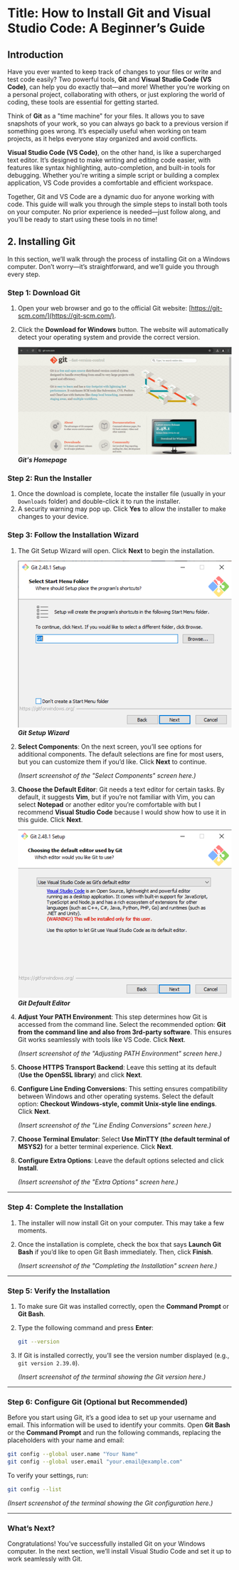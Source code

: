 # Title: How to Install Git and Visual Studio Code: A Beginner’s Guide

## Introduction

Have you ever wanted to keep track of changes to your files or write and test code easily? Two powerful tools, **Git** and **Visual Studio Code (VS Code)**, can help you do exactly that—and more! Whether you're working on a personal project, collaborating with others, or just exploring the world of coding, these tools are essential for getting started.

Think of **Git** as a "time machine" for your files. It allows you to save snapshots of your work, so you can always go back to a previous version if something goes wrong. It’s especially useful when working on team projects, as it helps everyone stay organized and avoid conflicts.

**Visual Studio Code (VS Code)**, on the other hand, is like a supercharged text editor. It’s designed to make writing and editing code easier, with features like syntax highlighting, auto-completion, and built-in tools for debugging. Whether you're writing a simple script or building a complex application, VS Code provides a comfortable and efficient workspace.

Together, Git and VS Code are a dynamic duo for anyone working with code. This guide will walk you through the simple steps to install both tools on your computer. No prior experience is needed—just follow along, and you’ll be ready to start using these tools in no time!

## 2. Installing Git

In this section, we’ll walk through the process of installing Git on a Windows computer. Don’t worry—it’s straightforward, and we’ll guide you through every step.

### Step 1: Download Git

1. Open your web browser and go to the official Git website: [https://git-scm.com/](https://git-scm.com/).
2. Click the **Download for Windows** button. The website will automatically detect your operating system and provide the correct version.

    ![Git Website Homepage](./assets/git-images/git-website-homepage-min-min.png)  
    _**Git's Homepage**_

### Step 2: Run the Installer

1. Once the download is complete, locate the installer file (usually in your `Downloads` folder) and double-click it to run the installer.
2. A security warning may pop up. Click **Yes** to allow the installer to make changes to your device.

### **Step 3: Follow the Installation Wizard**

1. The Git Setup Wizard will open. Click **Next** to begin the installation.

    ![Git Setup Wizard](./assets/git-images/git-setup-wizard.png)  
    _**Git Setup Wizard**_

2. **Select Components**: On the next screen, you’ll see options for additional components. The default selections are fine for most users, but you can customize them if you’d like. Click **Next** to continue.

   *(Insert screenshot of the "Select Components" screen here.)*

3. **Choose the Default Editor**: Git needs a text editor for certain tasks. By default, it suggests **Vim**, but if you’re not familiar with Vim, you can select **Notepad** or another editor you’re comfortable with but I recommend **Visual Studio Code** because I would show how to use it in this guide. Click **Next**.

      ![Git Default Editor](./assets/git-images/git-default-editor.png)  
      _**Git Default Editor**_

4. **Adjust Your PATH Environment**: This step determines how Git is accessed from the command line. Select the recommended option: **Git from the command line and also from 3rd-party software**. This ensures Git works seamlessly with tools like VS Code. Click **Next**.

   *(Insert screenshot of the "Adjusting PATH Environment" screen here.)*

5. **Choose HTTPS Transport Backend**: Leave this setting at its default (**Use the OpenSSL library**) and click **Next**.

6. **Configure Line Ending Conversions**: This setting ensures compatibility between Windows and other operating systems. Select the default option: **Checkout Windows-style, commit Unix-style line endings**. Click **Next**.

   *(Insert screenshot of the "Line Ending Conversions" screen here.)*

7. **Choose Terminal Emulator**: Select **Use MinTTY (the default terminal of MSYS2)** for a better terminal experience. Click **Next**.

8. **Configure Extra Options**: Leave the default options selected and click **Install**.

   *(Insert screenshot of the "Extra Options" screen here.)*

---

### **Step 4: Complete the Installation**

1. The installer will now install Git on your computer. This may take a few moments.
2. Once the installation is complete, check the box that says **Launch Git Bash** if you’d like to open Git Bash immediately. Then, click **Finish**.

   *(Insert screenshot of the "Completing the Installation" screen here.)*

---

### **Step 5: Verify the Installation**

1. To make sure Git was installed correctly, open the **Command Prompt** or **Git Bash**.
2. Type the following command and press **Enter**:

   ```bash
   git --version
   ```

3. If Git is installed correctly, you’ll see the version number displayed (e.g., `git version 2.39.0`).

   *(Insert screenshot of the terminal showing the Git version here.)*

---

### **Step 6: Configure Git (Optional but Recommended)**

Before you start using Git, it’s a good idea to set up your username and email. This information will be used to identify your commits. Open **Git Bash** or the **Command Prompt** and run the following commands, replacing the placeholders with your name and email:

```bash
git config --global user.name "Your Name"
git config --global user.email "your.email@example.com"
```

To verify your settings, run:

```bash
git config --list
```

   *(Insert screenshot of the terminal showing the Git configuration here.)*

---

### **What’s Next?**

Congratulations! You’ve successfully installed Git on your Windows computer. In the next section, we’ll install Visual Studio Code and set it up to work seamlessly with Git.
